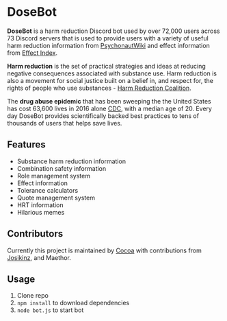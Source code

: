 # DoseBot

**DoseBot** is a harm reduction Discord bot used by over 72,000 users across 73 Discord servers that is used to provide users with a variety of useful harm reduction information from [PsychonautWiki](https://www.psychonautwiki.org) and effect information from [Effect Index](https://www.effectindex.com).

**Harm reduction** is the set of practical strategies and ideas at reducing negative consequences associated with substance use. Harm reduction is also a movement for social justice built on a belief in, and respect for, the rights of people who use substances - [Harm Reduction Coalition](http://harmreduction.org/about-us/principles-of-harm-reduction/).

The **drug abuse epidemic** that has been sweeping the the United States has cost 63,600 lives in 2016 alone [CDC](https://www.cdc.gov/nchs/products/databriefs/db294.htm), with a median age of 20. Every day DoseBot provides scientifically backed best practices to tens of thousands of users that helps save lives.

## Features

- Substance harm reduction information
- Combination safety information
- Role management system
- Effect information
- Tolerance calculators
- Quote management system
- HRT information
- Hilarious memes

## Contributors

Currently this project is maintained by [Cocoa](https://effectindex.com/profiles/Gabriel) with contributions from [Josikinz](https://effectindex.com/profiles/Josie), and Maethor.

## Usage

1.  Clone repo
2.  `npm install` to download dependencies
3.  `node bot.js` to start bot
